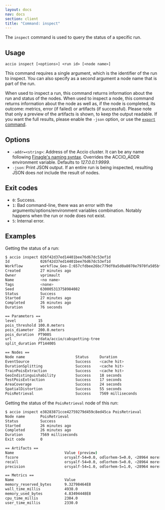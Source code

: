 ```yaml
---
layout: docs
nav: docs
section: client
title: "Command: inspect"
---
```


The `inspect` command is used to query the status of a specific run.

## Usage
```
accio inspect [<options>] <run id> [<node name>]
```

This command requires a single argument, which is the identifier of the run to inspect.
You can also specify as a second argument a node name that is part of the run.

When used to inspect a run, this command returns information about the run and status of the nodes.
When used to inspect a node, this command returns information about the node as well as, if the node is completed, its outcome: metrics, error (if failed) or artifacts (if successful).
Please note that only a preview of the artifacts is shown, to keep the output readable.
If you want the full results, please enable the `-json` option, or use the [`export` command](export.md).

## Options
* `-addr=<string>`: Address of the Accio cluster. It can be any name following [Finagle's naming syntax](https://twitter.github.io/finagle/guide/Names.html).
Overrides the ACCIO_ADDR environment variable. Defaults to *127.0.0.1:9999*.
* `-json`: Print JSON output. If an entire run is being inspected, resulting JSON does *not* include the result of nodes.

## Exit codes
* `0`: Success.
* `1`: Bad command-line, there was an error with the arguments/options/environment variables combination.
Notably happens when the run or node does not exist.
* `5`: Internal error.

## Examples
Getting the status of a run:

```bash
$ accio inspect 026f42d37ed14401bee76d67dc53ef1d
Id              026f42d37ed14401bee76d67dc53ef1d
Workflow        workflow_Geo-I:657cfdbee26bc779df0a5d0a8070e7970fa505bf
Created         27 minutes ago
Owner           vprimault
Name            <no name>
Tags            <none>
Seed            630005313758984082
Status          Success
Started         27 minutes ago
Completed       26 minutes ago
Duration        76 seconds

== Parameters ==
level          15
pois_threshold 100.0.meters
pois_diameter  200.0.meters
pois_duration  PT900S
url            /data/accio/cabspotting-tree
split_duration PT14400S

== Nodes ==
Node name                       Status     Duration
EventSource                     Success    <cache hit>
DurationSplitting               Success    <cache hit>
TrainPoisExtraction             Success    <cache hit>
GeoIndistinguishability         Success    18 seconds
TestPoisExtraction              Success    17 seconds
AreaCoverage                    Success    24 seconds
SpatialDistortion               Success    55 seconds
PoisRetrieval                   Success    7569 milliseconds
```

Getting the status of the `PoisRetrieval` node of this run:
```bash
$ accio inspect e38283871cce42759279d459c8ed45ca PoisRetrieval
Node name       PoisRetrieval
Status          Success
Started         26 minutes ago
Completed       26 minutes ago
Duration        7569 milliseconds
Exit code       0

== Artifacts ==
Name                       Value (preview)
fscore                     orsyalf-54=0.0, odlorhem-5=0.0, <28964 more>
recall                     orsyalf-54=0.0, odlorhem-5=0.0, <28964 more>
precision                  orsyalf-54=1.0, odlorhem-5=1.0, <28964 more>

== Metrics ==
Name                       Value
memory_reserved_bytes      9.32798464E8
wall_time_millis           4938.0
memory_used_bytes          4.83494448E8
cpu_time_millis            2384.0
user_time_millis           2330.0
```